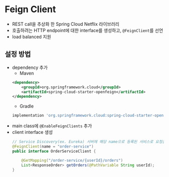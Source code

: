 # Feign Client

- REST call을 추상화 한 Spring Cloud Netflix 라이브러리
- 호출하려는 HTTP endpoint에 대한 interface를 생성하고, `@FeignClient`를 선언
- load balanced 지원

## 설정 방법
- dependency 추가
    - Maven
    ```xml
    <dependency>
        <groupId>org.springframework.cloud</groupId>
        <artifactId>spring-cloud-starter-openfeign</artifactId>
    </dependency>
    ```
    - Gradle
    ```gradle
    implementation 'org.springframework.cloud:spring-cloud-starter-openfeign:3.1.0'
    ```
- main class에 `@EnableFeignClients` 추가
- client interface 생성
    ```java
    // Service Discovery(ex. Eureka) 서버에 해당 name으로 등록된 서비스로 요청을 보낸다
    @FeignClient(name = "order-service")
    public interface OrderServiceClient {

        @GetMapping("/order-service/{userId}/orders")
        List<ResponseOrder> getOrders(@PathVariable String userId);
    }
    ```